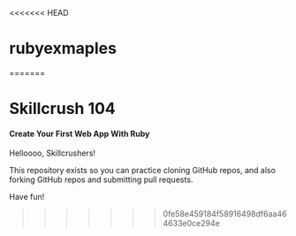 <<<<<<< HEAD
# rubyexmaples
=======
# Skillcrush 104
#### Create Your First Web App With Ruby

Helloooo, Skillcrushers!

This repository exists so you can practice cloning GitHub repos, and also forking GitHub repos and submitting pull requests.

Have fun!
>>>>>>> 0fe58e459184f58916498df6aa464633e0ce294e
